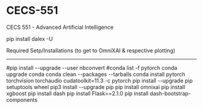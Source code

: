 # CECS-551
CECS 551 - Advanced Artificial Intelligence

pip install dalex -U


Required Setp/Installations (to get to OmniXAI & respective plotting)
-------- ------------------ -----------------------------------------
#pip install --upgrade --user nbconvert
#conda list -f pytorch
conda upgrade conda
conda clean --packages --tarballs
conda install pytorch torchvision torchaudio cudatoolkit=11.3 -c pytorch
pip install --upgrade pip setuptools wheel
pip3 install --upgrade pip
pip install omnixai
pip install xgboost
pip install dash
pip install Flask==2.1.0
pip install dash-bootstrap-components
